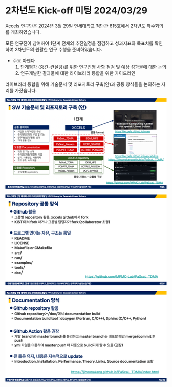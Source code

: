 # 2차년도 Kick-off 미팅 2024/03/29

Xccels 연구단은 2024년 3월 29일 연세대학교 첨단관 615호에서 2차년도 착수회의를 개최하였습니다.

모든 연구진이 참여하여 1단계 전체의 추진일정을 점검하고 성과지표와 목표치를 확인하여 2차년도의 원활한 연구 수행을 준비하였습니다. 

- 주요 아젠다
  1)  단계평가 (중간-컨설팅)를 위한 연구진행 사항 점검 및 예상 성과물에 대한 논의
  2)  연구개발한 결과물에 대한 라이브러리 통합을 위한 가이드라인

라이브러리 통합을 위해 기술문서 및 리포지토리 구축(안)과 공통 양식들을 논의하는 자리를 가졌습니다.

![SW 기술문서 및 Repository 구축(안) ](/data/events/posts/general/images/1.png)

![Repository 공통 양식](/data/events/posts/general/images/2.png)

![Documentation 양식](/data/events/posts/general/images/3.png)
